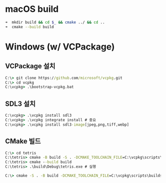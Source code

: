 ﻿# macOS build

```bash
➜  mkdir build && cd $_ && cmake ../ && cd ..
➜  cmake --build build
```

# Windows (w/ VCPackage)

## VCPackage 설치

```cmd
C:\> git clone https://github.com/microsoft/vcpkg.git
C:\> cd vcpkg
C:\vcpkg> .\bootstrap-vcpkg.bat
```

## SDL3 설치

```cmd
C:\vcpkg> .\vcpkg install sdl3
C:\vcpkg> .\vcpkg integrate install # 중요
C:\vcpkg> .\vcpkg install sdl3-image[jpeg,png,tiff,webp]
```

## CMake 빌드

```cmd
C:\> cd tetris
C:\tetris> cmake -B build -S . -DCMAKE_TOOLCHAIN_FILE=C:\vcpkg\scripts\buildsystems\vcpkg.cmake
C:\tetris> cmake --build build
C:\tetris> .\build\Debug\tetris.exe # 실행
```

```cmd
C:\> cmake -S . -B build -DCMAKE_TOOLCHAIN_FILE=C:\vcpkg\scripts\buildsystems\vcpkg.cmake -DSDLMIXER_VENDORED=OFF -DSDLMIXER_SAMPLES=OFF
```